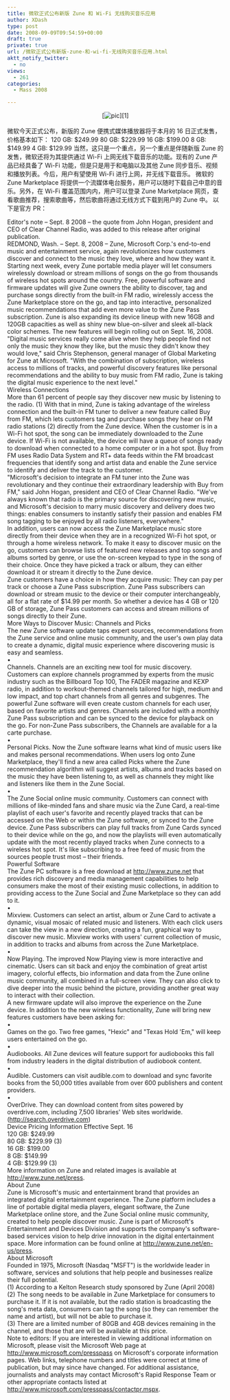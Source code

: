 ```yaml
---
title: 微软正式公布新版 Zune 和 Wi-Fi 无线购买音乐应用
author: XDash
type: post
date: 2008-09-09T09:54:59+00:00
draft: true
private: true
url: /微软正式公布新版-zune-和-wi-fi-无线购买音乐应用.html
aktt_notify_twitter:
  - no
views:
  - 261
categories:
  - Mass 2008

---
```

<div class="align\_entry\_hack" style="text-align: center" _extended="true">[<img decoding="async" alt="pic" src="http://www.wangtam.com/50226711/images/zune_pmp_gadget_65d9b9fa2e324227a7fec52e9d4d86be.JPEG" border="0" />][1]</div> <div class="align\_entry\_hack" style="text-align: left" _extended="true">&nbsp;</div> <div class="align\_entry\_hack" style="text-align: left" _extended="true">微软今天正式公布，新版的 Zune 便携式媒体播放器将于本月的 16 日正式发售，价格基本如下：  
120 GB: $249.99  
80 GB: $229.99  
16 GB: $199.00  
8 GB: $149.99  
4 GB: $129.99  
当然，这只是一个重点，另一个重点是伴随新版 Zune 的发售，微软还将为其提供通过 Wi-Fi 上网无线下载音乐的功能。现有的 Zune 产品已经具备了 Wi-Fi 功能，但是只是用于和电脑以及其他 Zune 同步音乐、视频和播放列表。今后，用户有望使用 Wi-Fi 进行上网，并无线下载音乐。  
微软的 Zune Marketplace 将提供一个流媒体电台服务，用户可以随时下载自己中意的音乐。另外，在 Wi-Fi 覆盖范围内内，用户可以登录 Zune Marketplace 网页，查看歌曲推荐，搜索歌曲等，然后歌曲将通过无线方式下载到用户的 Zune 中。  
以下是官方 PR：</div> 

<a name="Continue"></a>

Editor's note &#8211; Sept. 8 2008 &#8211; the quote from John Hogan, president and CEO of Clear Channel Radio, was added to this release after o&#114;iginal publication.  
REDMOND, Wash. &#8211; Sept. 8, 2008 &#8211; Zune, Microsoft Corp.'s end-to-end music and entertainment service, again revolutionizes how customers discover and connect to the music they love, wh&#101;re and how they want it. Starting next week, every Zune portable media player will let consumers wirelessly download o&#114; stream millions of songs on the go from thousands of wireless hot spots around the country. Free, powerful software and firmware up&#100;ates will give Zune owners the ability to discover, tag and purchase songs directly from the built-in FM radio, wirelessly access the Zune Marketplace store on the go, and tap into interactive, personalized music recommendations that add even more value to the Zune Pass subscription. Zune is also expanding its device lineup with new 16GB and 120GB capacities as well as shiny new blue-on-silver and sleek all-black color schemes. The new features will begin rolling out on Sept. 16, 2008.  
"Digital music services really come alive when they help people find not only the music they know they like, but the music they didn't know they would love," said Chris Stephenson, general manager of Global Marketing for Zune at Microsoft. "With the combination of subscription, wireless access to millions of tracks, and powerful discovery features like personal recommendations and the ability to buy music from FM radio, Zune is taking the digital music experience to the next level."  
Wireless Connections  
More than 61 percent of people say they discover new music by listening to the radio. (1) With that in mind, Zune is taking advantage of the wireless connection and the built-in FM tuner to deliver a new feature called Buy from FM, which lets customers tag and purchase songs they hear on FM radio stations (2) directly from the Zune device. When the customer is in a Wi-Fi hot spot, the song can be immediately downloaded to the Zune device. If Wi-Fi is not available, the device will have a queue of songs ready to download when connected to a home computer o&#114; in a hot spot. Buy from FM uses Radio Data System and RT+ data feeds within the FM broadcast frequencies that identify song and artist data and enable the Zune service to identify and deliver the track to the customer.  
"Microsoft's decision to integrate an FM tuner into the Zune was revolutionary and they continue their extraordinary leadership with Buy from FM," said John Hogan, president and CEO of Clear Channel Radio. "We've always known that radio is the primary source for discovering new music, and Microsoft's decision to marry music discovery and delivery does two things: enables consumers to instantly satisfy their passion and enables FM song tagging to be enjoyed by all radio listeners, everywh&#101;re."  
In addition, users can now access the Zune Marketplace music store directly from their device when they are in a recognized Wi-Fi hot spot, o&#114; through a home wireless network. To make it easy to discover music on the go, customers can browse lists of featured new releases and top songs and albums sorted by genre, o&#114; use the on-screen keypad to type in the song of their choice. Once they have picked a track o&#114; album, they can either download it o&#114; stream it directly to the Zune device.  
Zune customers have a choice in how they acquire music: They can pay per track o&#114; choose a Zune Pass subscription. Zune Pass subscribers can download o&#114; stream music to the device o&#114; their computer interchangeably, all for a flat rate of $14.99 per month. So whether a device has 4 GB o&#114; 120 GB of storage, Zune Pass customers can access and stream millions of songs directly to their Zune.  
More Ways to Discover Music: Channels and Picks  
The new Zune software up&#100;ate taps expert sources, recommendations from the Zune service and online music community, and the user's own play data to cr&#101;ate a dynamic, digital music experience wh&#101;re discovering music is easy and seamless.  
&bull;  
Channels. Channels are an exciting new tool for music discovery. Customers can explore channels programmed by experts from the music industry such as the Billboard Top 100, The FADER magazine and KEXP radio, in addition to workout-themed channels tailored for high, medium and low impact, and top chart channels from all genres and subgenres. The powerful Zune software will even cr&#101;ate custom channels for each user, based on favorite artists and genres. Channels are included with a monthly Zune Pass subscription and can be synced to the device for playback on the go. For non-Zune Pass subscribers, the Channels are available for a la carte purchase.  
&bull;  
Personal Picks. Now the Zune software learns what kind of music users like and makes personal recommendations. When users log onto Zune Marketplace, they'll find a new area called Picks wh&#101;re the Zune recommendation algorithm will suggest artists, albums and tracks based on the music they have been listening to, as well as channels they might like and listeners like them in the Zune Social.  
&bull;  
The Zune Social online music community. Customers can connect with millions of like-minded fans and share music via the Zune Card, a real-time playlist of each user's favorite and recently played tracks that can be accessed on the Web o&#114; within the Zune software, o&#114; synced to the Zune device. Zune Pass subscribers can play full tracks from Zune Cards synced to their device while on the go, and now the playlists will even automatically up&#100;ate with the most recently played tracks when Zune connects to a wireless hot spot. It's like subscribing to a free feed of music from the sources people trust most &#8211; their friends.  
Powerful Software  
The Zune PC software is a free download at http://www.zune.net that provides rich discovery and media management capabilities to help consumers make the most of their existing music collections, in addition to providing access to the Zune Social and Zune Marketplace so they can add to it.  
&bull;  
Mixview. Customers can sel&#101;ct an artist, album o&#114; Zune Card to activate a dynamic, visual mosaic of related music and listeners. With each click users can take the view in a new direction, creating a fun, graphical way to discover new music. Mixview works with users' current collection of music, in addition to tracks and albums from across the Zune Marketplace.  
&bull;  
Now Playing. The improved Now Playing view is more interactive and cinematic. Users can sit back and enjoy the combination of great artist imagery, colorful effects, bio information and data from the Zune online music community, all combined in a full-screen view. They can also click to dive deeper into the music behind the picture, providing another great way to interact with their collection.  
A new firmware up&#100;ate will also improve the experience on the Zune device. In addition to the new wireless functionality, Zune will bring new features customers have been asking for:  
&bull;  
Games on the go. Two free games, "Hexic" and "Texas Hold 'Em," will keep users entertained on the go.  
&bull;  
Audiobooks. All Zune devices will feature support for audiobooks this fall from industry leaders in the digital distribution of audiobook content.  
&bull;  
Audible. Customers can visit audible.com to download and sync favorite books from the 50,000 titles available from over 600 publishers and content providers.  
&bull;  
OverDrive. They can download content from sites powered by overdrive.com, including 7,500 libraries' Web sites worldwide. (http://search.overdrive.com)  
Device Pricing Information Effective Sept. 16  
120 GB: $249.99  
80 GB: $229.99 (3)  
16 GB: $199.00  
8 GB: $149.99  
4 GB: $129.99 (3)  
More information on Zune and related images is available at http://www.zune.net/press.  
About Zune  
Zune is Microsoft's music and entertainment brand that provides an integrated digital entertainment experience. The Zune platform includes a line of portable digital media players, elegant software, the Zune Marketplace online store, and the Zune Social online music community, cr&#101;ated to help people discover music. Zune is part of Microsoft's Entertainment and Devices Division and supports the company's software-based services vision to help drive innovation in the digital entertainment space. More information can be found online at http://www.zune.net/en-us/press.  
About Microsoft  
Founded in 1975, Microsoft (Nasdaq "MSFT") is the worldwide leader in software, services and solutions that help people and businesses realize their full potential.  
(1) According to a Kelton Research study sponsored by Zune (April 2008)  
(2) The song needs to be available in Zune Marketplace for consumers to purchase it. If it is not available, but the radio station is broadcasting the song's meta data, consumers can tag the song (so they can remember the name and artist), but will not be able to purchase it.  
(3) There are a limited number of 80GB and 4GB devices remaining in the channel, and those that are will be available at this price.  
Note to editors: If you are interested in viewing additional information on Microsoft, please visit the Microsoft Web page at http://www.microsoft.com/presspass on Microsoft's corporate information pages. Web links, telephone numbers and titles were correct at time of publication, but may since have changed. For additional assistance, journalists and analysts may contact Microsoft's Rapid Response Team o&#114; other appropriate contacts listed at http://www.microsoft.com/presspass/contactpr.mspx.

 [1]: http://www.microsoft.com/presspass/images/press/2008/09-08ZuneFallUp&#100;ate_lg.jpg